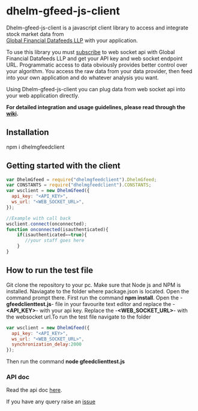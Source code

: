 # dhelm-gfeed-js-client
Dhelm-gfeed-js-client is a javascript client library to access and integrate stock market data from  
[Global Financial Datafeeds LLP](https://globaldatafeeds.in/) with your application.

To use this library you must [subscribe](https://globaldatafeeds.in/api/) to web socket api with Global Financial Datafeeds LLP and get your API key and web socket endpoint URL. Programmatic access to data obviously provides better control over your algorithm. You access the raw data from your data provider, then feed into your own application and do whatever analysis you want.

Using Dhelm-gfeed-js-client you can plug data from web socket api into your web application directly.

**For detailed integration and usage guidelines, please read through the [wiki](https://github.com/kncsolutions/dhelm-gfeed-js-client/wiki).**
## Installation
npm i dhelmgfeedclient
## Getting started with the client
```javascript
var DhelmGfeed = require("dhelmgfeedclient").DhelmGfeed;
var CONSTANTS = require("dhelmgfeedclient").CONSTANTS;
var wsclient = new DhelmGfeed({
  api_key: "<API_KEY>",
  ws_url: "<WEB_SOCKET_URL>",
});

//Example with call back
wsclient.connect(onconnected);
function onconnected(isauthenticated){
    if(isauthenticated==true){
       //your staff goes here
    }
}
```
## How to run the test file
Git clone the repository to your pc. Make sure that Node js and NPM is installed.
Naviagate to the folder where package.json is located. Open the command prompt there.
First run the command **npm install**.
Open the -**gfeedclienttest.js**- file in your favourite text editor and replace the -**<API_KEY>**- with your api key. Replace the -**<WEB_SOCKET_URL>**- with the websocket url.To run the test file navigate to the folder
```javascript
var wsclient = new DhelmGfeed({
  api_key: "<API_KEY>",
  ws_url: "<WEB_SOCKET_URL>",
  synchronization_delay:2000
});
```
Then run the command **node gfeedclienttest.js**
### API doc
Read the api doc [here](https://kncsolutions.github.io/site/gfeedjsclient/docs/dhelmgfeedclient/1.0.2/).

If you have any query raise an [issue](https://github.com/kncsolutions/dhelm-gfeed-client/issues)

